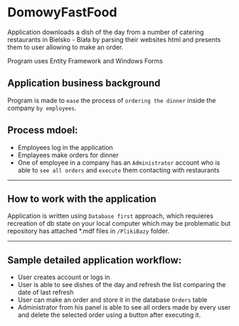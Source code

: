 # DomowyFastFood

Application downloads a dish of the day from a number of catering restaurants in Bielsko - Biała by parsing their websites 
html and presents them to user allowing to make an order.

Program uses Entity Framework and Windows Forms

## Application business background

Program is made to `ease` the process of `ordering the dinner` inside the company `by employees`.

## Process mdoel:
- Employees log in the application
- Emplayees make orders for dinner
- One of employee in a company has an `Administrator` account who is able to `see all orders` and `execute` them contacting with restaurants

---

## How to work with the application

Application is written using `Database first` approach, which requieres recreation of db state on your local computer 
which may be problematic but repository has attached *.mdf files in `/PlikiBazy` folder. 

---

## Sample detailed application workflow:

- User creates account or logs in
- User is able to see dishes of the day and refresh the list comparing the date of last refresh
- User can make an order and store it in the database `Orders` table
- Administrator from his panel is able to see all orders made by every user and delete the selected order using a button after executing it.
